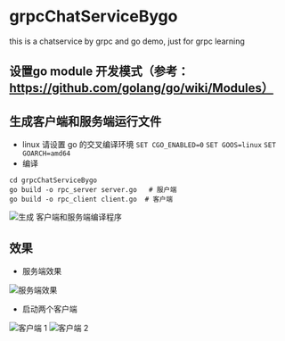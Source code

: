 # grpcChatServiceBygo
this is a chatservice by grpc and go demo, just for grpc learning
## 设置go module 开发模式（参考： https://github.com/golang/go/wiki/Modules）
## 生成客户端和服务端运行文件
- linux 请设置 go 的交叉编译环境
`SET CGO_ENABLED=0`
`SET GOOS=linux`
`SET GOARCH=amd64`
- 编译
```
cd grpcChatServiceBygo
go build -o rpc_server server.go   # 服户端
go build -o rpc_client client.go  # 客户端
```

![生成 客户端和服务端编译程序](https://user-images.githubusercontent.com/29748072/121644384-82fe3d00-cac5-11eb-8b94-9e360ade1c7c.png)


## 效果
- 服务端效果


![服务端效果](https://user-images.githubusercontent.com/29748072/121644545-b8a32600-cac5-11eb-9b45-dd7f639e4fe6.png)
- 启动两个客户端


![客户端 1](https://user-images.githubusercontent.com/29748072/121644703-ebe5b500-cac5-11eb-9dbd-23e293b02b6e.png)
![客户端 2](https://user-images.githubusercontent.com/29748072/121644721-f43df000-cac5-11eb-9758-ee0b75c521c5.png)
